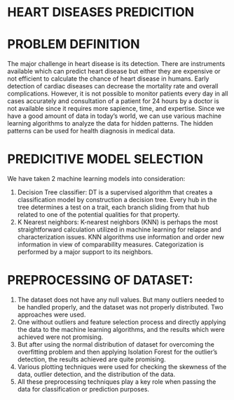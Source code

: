 # HEART DISEASES PREDICITION
# PROBLEM DEFINITION
The major challenge in heart disease is its detection. There are
instruments available which can predict heart disease but either they are
expensive or not efficient to calculate the chance of heart disease in
humans. Early detection of cardiac diseases can decrease the mortality
rate and overall complications. However, it is not possible to monitor
patients every day in all cases accurately and consultation of a patient
for 24 hours by a doctor is not available since it requires more sapience,
time, and expertise. Since we have a good amount of data in today’s
world, we can use various machine learning algorithms to analyze the
data for hidden patterns. The hidden patterns can be used for health
diagnosis in medical data.

# PREDICITIVE MODEL SELECTION
We have taken 2 machine learning models into consideration:
1. Decision Tree classifier:
DT is a supervised algorithm that creates a classification model
by construction a decision tree. Every hub in the tree determines
a test on a trait, each branch sliding from that hub related to one
of the potential qualities for that property.
2. K Nearest neighbors:
K-nearest neighbors (KNN) is perhaps the most straightforward
calculation utilized in machine learning for relapse and
characterization issues. KNN algorithms use information and
order new information in view of comparability measures.
Categorization is performed by a major support to its neighbors.

# PREPROCESSING OF DATASET:
1. The dataset does not have any null values. But many outliers needed
to be handled properly, and the dataset was not properly distributed.
Two approaches were used.
2. One without outliers and feature selection process and directly
applying the data to the machine learning algorithms, and the results
which were achieved were not promising.
3. But after using the normal distribution of dataset for overcoming the
overfitting problem and then applying Isolation Forest for the
outlier’s detection, the results achieved are quite promising.
4. Various plotting techniques were used for checking the skewness of
the data, outlier detection, and the distribution of the data.
5. All these preprocessing techniques play a key role when
passing the data for classification or prediction purposes.

